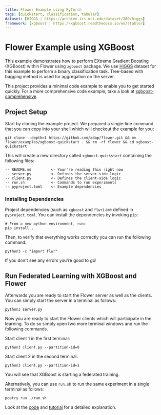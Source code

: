 ```yaml
---
title: Flower Example using PyTorch
tags: [quickstart, classification, tabular]
dataset: [HIGGS | https://archive.ics.uci.edu/dataset/280/higgs]
framework: [xgboost | https://xgboost.readthedocs.io/en/stable/]
---
```


# Flower Example using XGBoost

This example demonstrates how to perform EXtreme Gradient Boosting (XGBoost) within Flower using `xgboost` package.
We use [HIGGS](https://archive.ics.uci.edu/dataset/280/higgs) dataset for this example to perform a binary classification task.
Tree-based with bagging method is used for aggregation on the server.

This project provides a minimal code example to enable you to get started quickly. For a more comprehensive code example, take a look at [xgboost-comprehensive](https://github.com/adap/flower/tree/main/examples/xgboost-comprehensive).

## Project Setup

Start by cloning the example project. We prepared a single-line command that you can copy into your shell which will checkout the example for you:

```shell
git clone --depth=1 https://github.com/adap/flower.git && mv flower/examples/xgboost-quickstart . && rm -rf flower && cd xgboost-quickstart
```

This will create a new directory called `xgboost-quickstart` containing the following files:

```
-- README.md         <- Your're reading this right now
-- server.py         <- Defines the server-side logic
-- client.py         <- Defines the client-side logic
-- run.sh            <- Commands to run experiments
-- pyproject.toml    <- Example dependencies
```

### Installing Dependencies

Project dependencies (such as `xgboost` and `flwr`) are defined in `pyproject.toml`. You can install the dependencies by invoking `pip`:

```shell
# From a new python environment, run:
pip install .
```

Then, to verify that everything works correctly you can run the following command:

```shell
python3 -c "import flwr"
```

If you don't see any errors you're good to go!

## Run Federated Learning with XGBoost and Flower

Afterwards you are ready to start the Flower server as well as the clients.
You can simply start the server in a terminal as follows:

```shell
python3 server.py
```

Now you are ready to start the Flower clients which will participate in the learning.
To do so simply open two more terminal windows and run the following commands.

Start client 1 in the first terminal:

```shell
python3 client.py --partition-id=0
```

Start client 2 in the second terminal:

```shell
python3 client.py --partition-id=1
```

You will see that XGBoost is starting a federated training.

Alternatively, you can use `run.sh` to run the same experiment in a single terminal as follows:

```shell
poetry run ./run.sh
```

Look at the [code](https://github.com/adap/flower/tree/main/examples/xgboost-quickstart)
and [tutorial](https://flower.ai/docs/framework/tutorial-quickstart-xgboost.html) for a detailed explanation.
